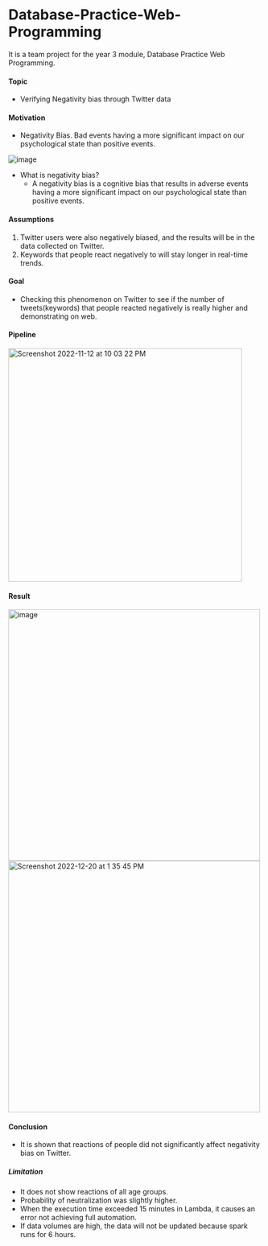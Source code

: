# Database-Practice-Web-Programming
It is a team project for the year 3 module, Database Practice Web Programming.

#### Topic
- Verifying Negativity bias through Twitter data

#### Motivation
- Negativity Bias. Bad events having a more significant impact on our psychological state than positive events.

![image](https://user-images.githubusercontent.com/108987773/208585767-e9a810cb-ae09-468d-b312-ce165b75414c.png)  

- What is negativity bias?
  - A negativity bias is a cognitive bias that results in adverse events having a more significant impact on our psychological state than positive events. 
  
#### Assumptions
1. Twitter users were also negatively biased, and the results will be in the data collected on Twitter.
2. Keywords that people react negatively to will stay longer in real-time trends.


#### Goal
- Checking this phenomenon on Twitter to see if the number of tweets(keywords) that people reacted negatively is really higher and demonstrating on web.

#### Pipeline
<img width="464" alt="Screenshot 2022-11-12 at 10 03 22 PM" src="https://user-images.githubusercontent.com/108987773/201475299-88b30f88-b98a-4512-ba5f-237de7727ef4.png">

#### Result
<img width="500" alt="image" src="https://user-images.githubusercontent.com/108987773/208584507-ed73c3a2-31bd-44da-8861-f52ed90937bf.png"><img width="500" alt="Screenshot 2022-12-20 at 1 35 45 PM" src="https://user-images.githubusercontent.com/108987773/208584673-3d880f72-8351-4a02-8b48-27fb4ad006b1.png">

#### Conclusion
- It is shown that reactions of people did not significantly affect negativity bias on Twitter.

##### Limitation
- It does not show reactions of all age groups.
- Probability of neutralization was slightly higher.
- When the execution time exceeded 15 minutes in Lambda, it causes an error not achieving full automation.
- If data volumes are high, the data will not be updated because spark runs for 6 hours.
